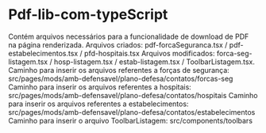# Pdf-lib-com-typeScript
Contém arquivos necessários para a funcionalidade de download de PDF na página renderizada. Arquivos criados: pdf-forcaSeguranca.tsx / pdf-estabelecimentos.tsx / pfd-hospitais.tsx Arquivos modificados: forca-seg-listagem.tsx / hosp-listagem.tsx / estab-listagem.tsx / ToolbarListagem.tsx. Caminho para inserir os arquivos referentes a forças de segurança: src/pages/mods/amb-defensavel/plano-defesa/contatos/forcas-seg Caminho para inserir os arquivos referentes a hospitais: src/pages/mods/amb-defensavel/plano-defesa/contatos/hospitais Caminho para inserir os arquivos referentes a estabelecimentos: src/pages/mods/amb-defensavel/plano-defesa/contatos/estabelecimentos Caminho para inserir o arquivo ToolbarListagem: src/components/toolbars
